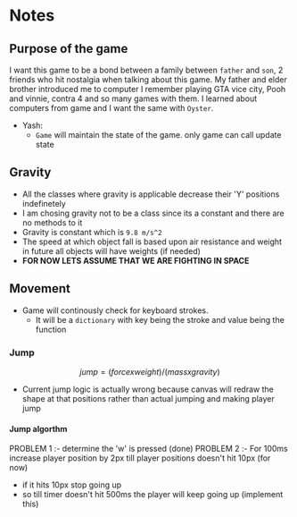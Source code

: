 # Notes

## Purpose of the game 
I want this game to be a bond between a family between `father` and `son`, 2 friends who hit nostalgia when talking about this game. My father and elder brother introduced me to computer I remember playing GTA vice city, Pooh and vinnie, contra 4 and so many games with them. I learned about computers from game and I want the same with `Oyster`. 

- Yash:
    - `Game` will maintain the state of the game. only game can call update state

## Gravity 

- All the classes where gravity is applicable decrease their 'Y' positions indefinetely
- I am chosing gravity not to be a class since its a constant and there are no methods to it
- Gravity is constant which is `9.8 m/s^2` 
- The speed at which object fall is based upon air resistance and weight in future all objects will have weights (if needed)
- **FOR NOW LETS ASSUME THAT WE ARE FIGHTING IN SPACE**

## Movement

- Game will continously check for keyboard strokes.
  - It will be a `dictionary` with key being the stroke and value being the function


### Jump 

```math
jump = (force x weight) / (mass x gravity)
```

- Current jump logic is actually wrong because canvas will redraw the shape at that positions rather than actual jumping and making player jump

#### Jump algorthm

PROBLEM 1 :- determine the 'w' is pressed (done)
PROBLEM 2 :- For 100ms increase player position by 2px till player positions doesn't hit 10px (for now) 
  - if it hits 10px stop going up
  - so till timer doesn't hit 500ms the player will keep going up (implement this)